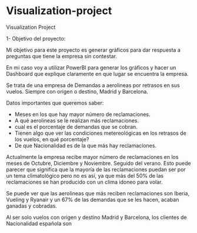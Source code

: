 # Visualization-project
Visualization Project


1- Objetivo del proyecto:

Mi objetivo para este proyecto es generar gráficos para dar respuesta a preguntas que tiene la empresa sin contestar.

En mi caso voy a utilizar PowerBI para generar los gráficos y hacer un Dashboard que explique claramente en que lugar se encuentra la empresa.


Se trata de una empresa de Demandas a aerolineas por retrasos en sus vuelos. Siempre con origen o destino, Madrid y Barcelona.

Datos importantes que queremos saber:

- Meses en los que hay mayor número de reclamaciones.
- A qué aerolineas se le realizan más reclamaciones.
- cual es el porcentaje de demandas que se cobran.
- Tienen algo que ver las condiciones metereológicas en los retrasos de los vuelos, en qué porcentaje?
- De que Nacionalidad es de la que más hay reclamaciones.



Actualmente la empresa recibe mayor número de reclamaciones en los meses de Octubre, Diciembre y Noviembre. Seguido del verano. Esto puede parecer que significa que la mayoría de las reclamaciones puedan ser por un tema climatológico pero no es así, ya que más del 50% de las reclamaciones se han producido con un clima idoneo para volar.


Se puede ver que las aerolineas que más reciben reclamaciones son Iberia, Vueling y Ryanair y un 67% de las demandas que se les hacen, acaban ganadas y cobradas.

Al ser solo vuelos con origen y destino Madrid y Barcelona, los clientes de Nacionalidad española son 